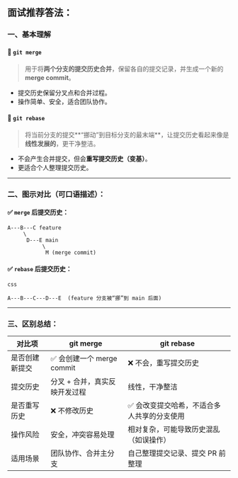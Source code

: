 ##  面试推荐答法：

### 一、基本理解

#### 🔹 `git merge`

> 用于将**两个分支的提交历史合并**，保留各自的提交记录，并生成一个新的 **merge commit**。

- 提交历史保留分叉点和合并过程。
- 操作简单、安全，适合团队协作。

#### 🔹 `git rebase`

> 将当前分支的提交**“挪动”到目标分支的最末端**，让提交历史看起来像是**线性发展的**，更干净整洁。

- 不会产生合并提交，但会**重写提交历史（变基）**。
- 更适合个人整理提交历史。

------

### 二、图示对比（可口语描述）：

#### ✅ `merge` 后提交历史：

```
A---B---C feature
     \
      D---E main
           \
            M (merge commit)
```

#### ✅ `rebase` 后提交历史：

```
css

A---B---C---D---E  (feature 分支被“挪”到 main 后面)
```

------

### 三、区别总结：

| 对比项         | git merge                     | git rebase                                 |
| -------------- | ----------------------------- | ------------------------------------------ |
| 是否创建新提交 | ✅ 会创建一个 merge commit     | ❌ 不会，重写提交历史                       |
| 提交历史       | 分叉 + 合并，真实反映开发过程 | 线性，干净整洁                             |
| 是否重写历史   | ❌ 不修改历史                  | ✅ 会改变提交哈希，不适合多人共享的分支使用 |
| 操作风险       | 安全，冲突容易处理            | 相对复杂，可能导致历史混乱（如误操作）     |
| 适用场景       | 团队协作、合并主分支          | 自己整理提交记录、提交 PR 前整理           |